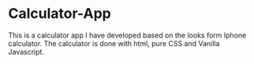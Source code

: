 # Calculator-App
This is a calculator app I have developed based on the looks form Iphone calculator. The calculator is done with html, pure CSS and Vanilla Javascript.
